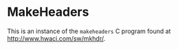 MakeHeaders
===========

This is an instance of the ``makeheaders`` C program found at
http://www.hwaci.com/sw/mkhdr/.
